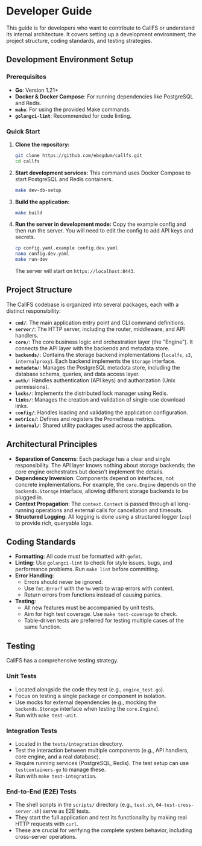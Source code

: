 # Developer Guide

This guide is for developers who want to contribute to CallFS or understand its internal architecture. It covers setting up a development environment, the project structure, coding standards, and testing strategies.

## Development Environment Setup

### Prerequisites
- **Go**: Version 1.21+
- **Docker & Docker Compose**: For running dependencies like PostgreSQL and Redis.
- **`make`**: For using the provided Make commands.
- **`golangci-lint`**: Recommended for code linting.

### Quick Start

1.  **Clone the repository:**
    ```bash
    git clone https://github.com/ebogdum/callfs.git
    cd callfs
    ```

2.  **Start development services:**
    This command uses Docker Compose to start PostgreSQL and Redis containers.
    ```bash
    make dev-db-setup
    ```

3.  **Build the application:**
    ```bash
    make build
    ```

4.  **Run the server in development mode:**
    Copy the example config and then run the server. You will need to edit the config to add API keys and secrets.
    ```bash
    cp config.yaml.example config.dev.yaml
    nano config.dev.yaml
    make run-dev
    ```
    The server will start on `https://localhost:8443`.

## Project Structure

The CallFS codebase is organized into several packages, each with a distinct responsibility:

- **`cmd/`**: The main application entry point and CLI command definitions.
- **`server/`**: The HTTP server, including the router, middleware, and API handlers.
- **`core/`**: The core business logic and orchestration layer (the "Engine"). It connects the API layer with the backends and metadata store.
- **`backends/`**: Contains the storage backend implementations (`localfs`, `s3`, `internalproxy`). Each backend implements the `Storage` interface.
- **`metadata/`**: Manages the PostgreSQL metadata store, including the database schema, queries, and data access layer.
- **`auth/`**: Handles authentication (API keys) and authorization (Unix permissions).
- **`locks/`**: Implements the distributed lock manager using Redis.
- **`links/`**: Manages the creation and validation of single-use download links.
- **`config/`**: Handles loading and validating the application configuration.
- **`metrics/`**: Defines and registers the Prometheus metrics.
- **`internal/`**: Shared utility packages used across the application.

## Architectural Principles

- **Separation of Concerns**: Each package has a clear and single responsibility. The API layer knows nothing about storage backends; the core engine orchestrates but doesn't implement the details.
- **Dependency Inversion**: Components depend on interfaces, not concrete implementations. For example, the `core.Engine` depends on the `backends.Storage` interface, allowing different storage backends to be plugged in.
- **Context Propagation**: The `context.Context` is passed through all long-running operations and external calls for cancellation and timeouts.
- **Structured Logging**: All logging is done using a structured logger (`zap`) to provide rich, queryable logs.

## Coding Standards

- **Formatting**: All code must be formatted with `gofmt`.
- **Linting**: Use `golangci-lint` to check for style issues, bugs, and performance problems. Run `make lint` before committing.
- **Error Handling**:
    - Errors should never be ignored.
    - Use `fmt.Errorf` with the `%w` verb to wrap errors with context.
    - Return errors from functions instead of causing panics.
- **Testing**:
    - All new features must be accompanied by unit tests.
    - Aim for high test coverage. Use `make test-coverage` to check.
    - Table-driven tests are preferred for testing multiple cases of the same function.

## Testing

CallFS has a comprehensive testing strategy.

### Unit Tests
- Located alongside the code they test (e.g., `engine_test.go`).
- Focus on testing a single package or component in isolation.
- Use mocks for external dependencies (e.g., mocking the `backends.Storage` interface when testing the `core.Engine`).
- Run with `make test-unit`.

### Integration Tests
- Located in the `tests/integration` directory.
- Test the interaction between multiple components (e.g., API handlers, core engine, and a real database).
- Require running services (PostgreSQL, Redis). The test setup can use `testcontainers-go` to manage these.
- Run with `make test-integration`.

### End-to-End (E2E) Tests
- The shell scripts in the `scripts/` directory (e.g., `test.sh`, `04-test-cross-server.sh`) serve as E2E tests.
- They start the full application and test its functionality by making real HTTP requests with `curl`.
- These are crucial for verifying the complete system behavior, including cross-server operations.
